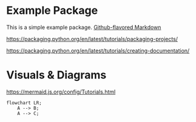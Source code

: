 # Example Package

This is a simple example package.
[Github-flavored Markdown](https://guides.github.com/features/mastering-markdown/)

https://packaging.python.org/en/latest/tutorials/packaging-projects/

https://packaging.python.org/en/latest/tutorials/creating-documentation/


# Visuals & Diagrams
https://mermaid.js.org/config/Tutorials.html
```mermaid
flowchart LR;
    A --> B;
    A --> C;
```